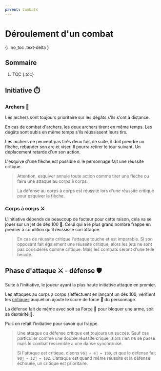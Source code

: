 ```yaml
---
parent: Combats
---
```


# Déroulement d'un combat

{: .no_toc .text-delta }

## Sommaire

1. TOC
   {:toc}

## Initiative ⏱️

### Archers 🏹

Les archers sont toujours prioritaire sur les dégâts s'ils s'ont à distance.

En cas de combat d'archers, les deux archers tirent en même temps. Les dégâts
sont subis en même temps s'ils réussissent leurs tirs.

Les archers ne peuvent pas tirés deux fois de suite, il doit prendre un flèche, rebander son arc et viser.
Il pourra retirer le tour suivant. Un déplacement retarde d'un son action.

L'esquive d'une flèche est possible si le personnage fait une réussite critique.

> Attention, esquiver annule toute action comme tirer une flèche ou faire une attaque au corps à corps.
>
> La défense au corps à corps est réussite lors d'une réussite critique pour esquiver la flèche.

### Corps à corps ⚔️

L'initiative dépends de beaucoup de facteur pour cette raison, cela va se jouer sur un jet de dés 100 🎲. Celui qui a le plus grand nombre frappe en premier à condition qu'il réussisse son attaque.

> En cas de réussite critique l'attaque touche et est imparable.
> Si son opposant fait également une réussite critique, alors les jets ne sont pas considérés comme critique.
> Mais les combats seront d'une telle beauté.

## Phase d'attaque ⚔️ - défense 🛡️

Suite à l'initiative, le joueur ayant la plus haute initiative attaque en premier.

Les attaques au corps à corps s’effectuent en lançant un dés 100, vérifient les [critiques](../utilitaire/comment-lire-dés.md) auquel on ajoute le score de force 💪 du personnage.

La défense fait de même avec soit sa Force 💪 pour bloquer une arme, soit sa dextérité 🎯.

Puis on refait l'initiative pour savoir qui frappe.

> Une attaque ou défense critique est toujours un succès. Sauf cas particulier
> comme une double réussite crique, alors rien ne se passe mais le combat ressemble a une danse synchronisé.
>
> Si l'attaque est critique, disons `96🎲 + 4💪 = 100`, et que la défense fait `90🎲 + 12💪 = 102`.
> L'attaque est quand même réussite et la défense échouée, un critique est prioritaire.
